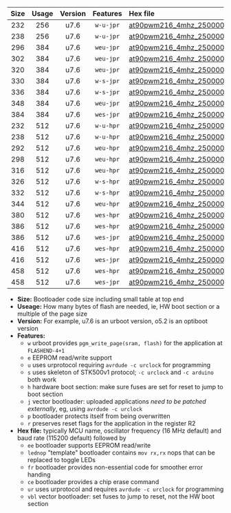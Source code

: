 |Size|Usage|Version|Features|Hex file|
|:-:|:-:|:-:|:-:|:--|
|232|256|u7.6|`w-u-jpr`|[at90pwm216_4mhz_250000bps_ur_vbl.hex](https://raw.githubusercontent.com/stefanrueger/urboot/main/at90pwm216_4mhz_250000bps_ur_vbl.hex)|
|238|256|u7.6|`w-u-jpr`|[at90pwm216_4mhz_250000bps_lednop_ur_vbl.hex](https://raw.githubusercontent.com/stefanrueger/urboot/main/at90pwm216_4mhz_250000bps_lednop_ur_vbl.hex)|
|296|384|u7.6|`weu-jpr`|[at90pwm216_4mhz_250000bps_ee_ur_vbl.hex](https://raw.githubusercontent.com/stefanrueger/urboot/main/at90pwm216_4mhz_250000bps_ee_ur_vbl.hex)|
|302|384|u7.6|`weu-jpr`|[at90pwm216_4mhz_250000bps_ee_lednop_ur_vbl.hex](https://raw.githubusercontent.com/stefanrueger/urboot/main/at90pwm216_4mhz_250000bps_ee_lednop_ur_vbl.hex)|
|320|384|u7.6|`weu-jpr`|[at90pwm216_4mhz_250000bps_ee_lednop_fr_ur_vbl.hex](https://raw.githubusercontent.com/stefanrueger/urboot/main/at90pwm216_4mhz_250000bps_ee_lednop_fr_ur_vbl.hex)|
|330|384|u7.6|`w-s-jpr`|[at90pwm216_4mhz_250000bps_vbl.hex](https://raw.githubusercontent.com/stefanrueger/urboot/main/at90pwm216_4mhz_250000bps_vbl.hex)|
|336|384|u7.6|`w-s-jpr`|[at90pwm216_4mhz_250000bps_lednop_vbl.hex](https://raw.githubusercontent.com/stefanrueger/urboot/main/at90pwm216_4mhz_250000bps_lednop_vbl.hex)|
|348|384|u7.6|`weu-jpr`|[at90pwm216_4mhz_250000bps_ee_lednop_fr_ce_ur_vbl.hex](https://raw.githubusercontent.com/stefanrueger/urboot/main/at90pwm216_4mhz_250000bps_ee_lednop_fr_ce_ur_vbl.hex)|
|384|384|u7.6|`wes-jpr`|[at90pwm216_4mhz_250000bps_ee_vbl.hex](https://raw.githubusercontent.com/stefanrueger/urboot/main/at90pwm216_4mhz_250000bps_ee_vbl.hex)|
|232|512|u7.6|`w-u-hpr`|[at90pwm216_4mhz_250000bps_ur.hex](https://raw.githubusercontent.com/stefanrueger/urboot/main/at90pwm216_4mhz_250000bps_ur.hex)|
|238|512|u7.6|`w-u-hpr`|[at90pwm216_4mhz_250000bps_lednop_ur.hex](https://raw.githubusercontent.com/stefanrueger/urboot/main/at90pwm216_4mhz_250000bps_lednop_ur.hex)|
|292|512|u7.6|`weu-hpr`|[at90pwm216_4mhz_250000bps_ee_ur.hex](https://raw.githubusercontent.com/stefanrueger/urboot/main/at90pwm216_4mhz_250000bps_ee_ur.hex)|
|298|512|u7.6|`weu-hpr`|[at90pwm216_4mhz_250000bps_ee_lednop_ur.hex](https://raw.githubusercontent.com/stefanrueger/urboot/main/at90pwm216_4mhz_250000bps_ee_lednop_ur.hex)|
|316|512|u7.6|`weu-hpr`|[at90pwm216_4mhz_250000bps_ee_lednop_fr_ur.hex](https://raw.githubusercontent.com/stefanrueger/urboot/main/at90pwm216_4mhz_250000bps_ee_lednop_fr_ur.hex)|
|326|512|u7.6|`w-s-hpr`|[at90pwm216_4mhz_250000bps.hex](https://raw.githubusercontent.com/stefanrueger/urboot/main/at90pwm216_4mhz_250000bps.hex)|
|332|512|u7.6|`w-s-hpr`|[at90pwm216_4mhz_250000bps_lednop.hex](https://raw.githubusercontent.com/stefanrueger/urboot/main/at90pwm216_4mhz_250000bps_lednop.hex)|
|344|512|u7.6|`weu-hpr`|[at90pwm216_4mhz_250000bps_ee_lednop_fr_ce_ur.hex](https://raw.githubusercontent.com/stefanrueger/urboot/main/at90pwm216_4mhz_250000bps_ee_lednop_fr_ce_ur.hex)|
|380|512|u7.6|`wes-hpr`|[at90pwm216_4mhz_250000bps_ee.hex](https://raw.githubusercontent.com/stefanrueger/urboot/main/at90pwm216_4mhz_250000bps_ee.hex)|
|386|512|u7.6|`wes-hpr`|[at90pwm216_4mhz_250000bps_ee_lednop.hex](https://raw.githubusercontent.com/stefanrueger/urboot/main/at90pwm216_4mhz_250000bps_ee_lednop.hex)|
|386|512|u7.6|`wes-jpr`|[at90pwm216_4mhz_250000bps_ee_lednop_vbl.hex](https://raw.githubusercontent.com/stefanrueger/urboot/main/at90pwm216_4mhz_250000bps_ee_lednop_vbl.hex)|
|416|512|u7.6|`wes-hpr`|[at90pwm216_4mhz_250000bps_ee_lednop_fr.hex](https://raw.githubusercontent.com/stefanrueger/urboot/main/at90pwm216_4mhz_250000bps_ee_lednop_fr.hex)|
|416|512|u7.6|`wes-jpr`|[at90pwm216_4mhz_250000bps_ee_lednop_fr_vbl.hex](https://raw.githubusercontent.com/stefanrueger/urboot/main/at90pwm216_4mhz_250000bps_ee_lednop_fr_vbl.hex)|
|458|512|u7.6|`wes-hpr`|[at90pwm216_4mhz_250000bps_ee_lednop_fr_ce.hex](https://raw.githubusercontent.com/stefanrueger/urboot/main/at90pwm216_4mhz_250000bps_ee_lednop_fr_ce.hex)|
|458|512|u7.6|`wes-jpr`|[at90pwm216_4mhz_250000bps_ee_lednop_fr_ce_vbl.hex](https://raw.githubusercontent.com/stefanrueger/urboot/main/at90pwm216_4mhz_250000bps_ee_lednop_fr_ce_vbl.hex)|

- **Size:** Bootloader code size including small table at top end
- **Useage:** How many bytes of flash are needed, ie, HW boot section or a multiple of the page size
- **Version:** For example, u7.6 is an urboot version, o5.2 is an optiboot version
- **Features:**
  + `w` urboot provides `pgm_write_page(sram, flash)` for the application at `FLASHEND-4+1`
  + `e` EEPROM read/write support
  + `u` uses urprotocol requiring `avrdude -c urclock` for programming
  + `s` uses skeleton of STK500v1 protocol; `-c urclock` and `-c arduino` both work
  + `h` hardware boot section: make sure fuses are set for reset to jump to boot section
  + `j` vector bootloader: uploaded applications *need to be patched externally*, eg, using `avrdude -c urclock`
  + `p` bootloader protects itself from being overwritten
  + `r` preserves reset flags for the application in the register R2
- **Hex file:** typically MCU name, oscillator frequency (16 MHz default) and baud rate (115200 default) followed by
  + `ee` bootloader supports EEPROM read/write
  + `lednop` "template" bootloader contains `mov rx,rx` nops that can be replaced to toggle LEDs
  + `fr` bootloader provides non-essential code for smoother error handing
  + `ce` bootloader provides a chip erase command
  + `ur` uses urprotocol and requires `avrdude -c urclock` for programming
  + `vbl` vector bootloader: set fuses to jump to reset, not the HW boot section
